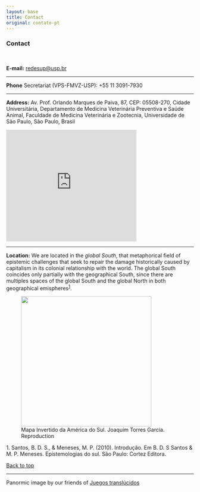 ```yaml
---
layout: base
title: Contact
original: contato-pt
---
```


### Contact
<br>

**E-mail:** redesup@usp.br

---

**Phone** Secretariat (VPS-FMVZ-USP): +55 11 3091-7930

---

**Address:** Av. Prof. Orlando Marques de Paiva, 87, CEP: 05508-270, Cidade Universitária, Departamento de Medicina Veterinária Preventiva e Saúde Animal, Faculdade de Medicina Veterinária e Zootecnia, Universidade de São Paulo, São Paulo, Brasil

<iframe src="https://www.google.com/maps/embed?pb=!1m18!1m12!1m3!1d14627.872072418017!2d-46.74827693297299!3d-23.569592093946003!2m3!1f0!2f0!3f0!3m2!1i1024!2i768!4f13.1!3m3!1m2!1s0x94ce5646c392677b%3A0x8ec8ebc04df7f6c0!2sUSP%20Faculdade%20de%20Medicina%20Veterin%C3%A1ria%20e%20Zootecnia!5e0!3m2!1sen!2sbr!4v1609342481364!5m2!1sen!2sbr" width="350" height="300" frameborder="0" style="border:0;" allowfullscreen="" aria-hidden="false" tabindex="0"></iframe>

---

**Location:**  We are located in the *global South*, that metaphorical field of epistemic challenges that seek to repair the damage historically caused by capitalism in its colonial relationship with the world. The global South coincides only partially with the geographical South, since there are multiples spaces of the global South and the global North in both geographical emispheres<sup>[1](#sul-global)</sup>.
<figure>
<img src="{{root}}/assets/garcia-torres.jpg" width=350 height=auto >
<figcaption>Mapa Invertido da América do Sul. Joaquim Torres Garcia. Reproduction</figcaption>
</figure>

<a class="citacao" name="sul-global">1. Santos, B. D. S., & Meneses, M. P. (2010). Introdução. Em B. D. S Santos & M. P. Meneses. Epistemologias do sul. São Paulo: Cortez Editora.</a>

[Back to top](#top)

---

Panormic image by our friends of [Juegos translúcidos](https://www.juegostranslucidos.com/)

